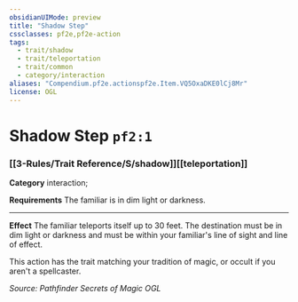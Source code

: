 ```yaml
---
obsidianUIMode: preview
title: "Shadow Step"
cssclasses: pf2e,pf2e-action
tags:
  - trait/shadow
  - trait/teleportation
  - trait/common
  - category/interaction
aliases: "Compendium.pf2e.actionspf2e.Item.VQ5OxaDKE0lCj8Mr"
license: OGL
---
```

# Shadow Step `pf2:1`

### [[3-Rules/Trait Reference/S/shadow]][[teleportation]]

**Category** interaction; 




**Requirements** The familiar is in dim light or darkness.

* * *

**Effect** The familiar teleports itself up to 30 feet. The destination must be in dim light or darkness and must be within your familiar's line of sight and line of effect.

This action has the trait matching your tradition of magic, or occult if you aren't a spellcaster.

*Source: Pathfinder Secrets of Magic*
*OGL*